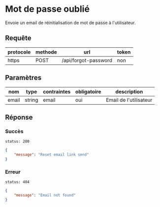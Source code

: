 # Mot de passe oublié

Envoie un email de réinitialisation de mot de passe à l'utilisateur.

## Requête

| protocole | methode | url                  | token |
| --------- | ------- | -------------------- | ----- |
| https     | POST    | /api/forgot-password | non   |

## Paramètres

| nom   | type   | contraintes | obligatoire | description            |
| ----- | ------ | ----------- | ----------- | ---------------------- |
| email | string | email       | oui         | Email de l'utilisateur |

## Réponse

### Succès

`status: 200`

```json
{
    "message": "Reset email link send"
}
```

### Erreur

`status: 404`

```json
{
    "message": "Email not found"
}
```
